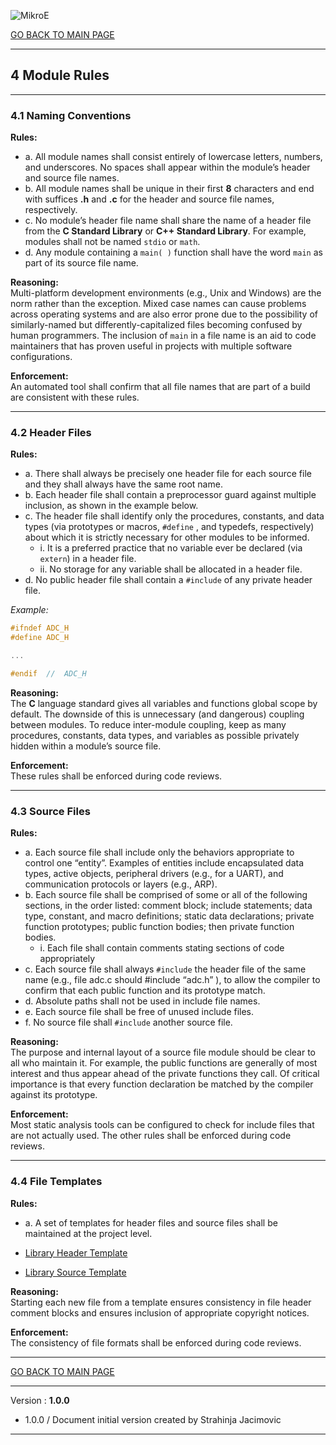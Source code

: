 ![MikroE](http://www.mikroe.com/img/designs/beta/logo_small.png)

[GO BACK TO MAIN PAGE](../README.md)

---
## 4 Module Rules

---
### 4.1 Naming Conventions

**Rules:**
- a. All module names shall consist entirely of lowercase letters, numbers, and underscores. No spaces shall appear within the module’s header and source file names.
- b. All module names shall be unique in their first **8** characters and end with suffices **.h** and **.c** for the header and source file names, respectively.
- c. No module’s header file name shall share the name of a header file from the **C Standard Library** or **C++ Standard Library**. For example, modules shall not be named ```stdio``` or ```math```.
- d. Any module containing a ```main( )``` function shall have the word ```main``` as part of its source file name.

**Reasoning:**<br /> Multi-platform development environments (e.g., Unix and Windows) are the norm rather than the exception. Mixed case names can cause problems across operating systems and are also error prone due to the possibility of similarly-named but differently-capitalized files becoming confused by human programmers. The inclusion of ```main``` in a file name is an aid to code maintainers that has proven useful in projects with multiple software configurations.

**Enforcement:**<br /> An automated tool shall confirm that all file names that are part of a build are consistent with these rules.

---
### 4.2 Header Files

**Rules:**
- a. There shall always be precisely one header file for each source file and they shall always have the same root name.
- b. Each header file shall contain a preprocessor guard against multiple inclusion, as shown in the example below.
- c. The header file shall identify only the procedures, constants, and data types (via prototypes or macros, ```#define``` , and typedefs, respectively) about which it is strictly necessary for other modules to be informed.
  + i. It is a preferred practice that no variable ever be declared (via ```extern```) in a header file.
  + ii. No storage for any variable shall be allocated in a header file.
- d. No public header file shall contain a ```#include``` of any private header file.

*Example:*

```.c
#ifndef ADC_H
#define ADC_H

...

#endif  //  ADC_H
```

**Reasoning:**<br /> The **C** language standard gives all variables and functions global scope by default. The downside of this is unnecessary (and dangerous) coupling between modules. To reduce inter-module coupling, keep as many procedures, constants, data types, and variables as possible privately hidden within a module’s source file.

**Enforcement:**<br /> These rules shall be enforced during code reviews.

---
### 4.3 Source Files

**Rules:**
- a. Each source file shall include only the behaviors appropriate to control one “entity”. Examples of entities include encapsulated data types, active objects, peripheral drivers (e.g., for a UART), and communication protocols or layers (e.g., ARP).
- b. Each source file shall be comprised of some or all of the following sections, in the order listed: comment block; include statements; data type, constant, and macro definitions; static data declarations; private function prototypes; public function bodies; then private function bodies.
  + i. Each file shall contain comments stating sections of code appropriately
- c. Each source file shall always ```#include``` the header file of the same name (e.g., file adc.c should #include “adc.h” ), to allow the compiler to confirm that each public function and its prototype match.
- d. Absolute paths shall not be used in include file names.
- e. Each source file shall be free of unused include files.
- f. No source file shall ```#include``` another source file.

**Reasoning:**<br /> The purpose and internal layout of a source file module should be clear to all who maintain it. For example, the public functions are generally of most interest and thus appear ahead of the private functions they call. Of critical importance is that every function declaration be matched by the compiler against its prototype.

**Enforcement:**<br /> Most static analysis tools can be configured to check for include files that are not actually used. The other rules shall be enforced during code reviews.

---
### 4.4 File Templates

**Rules:**
- a. A set of templates for header files and source files shall be maintained at the project level.

- [Library Header Template](../templates/header_file_template.md)
- [Library Source Template](../templates/source_file_template.md)

**Reasoning:**<br /> Starting each new file from a template ensures consistency in file header comment blocks and ensures inclusion of appropriate copyright notices.

**Enforcement:**<br /> The consistency of file formats shall be enforced during code reviews.

---

[GO BACK TO MAIN PAGE](../README.md)

---

Version : **1.0.0**

- 1.0.0 / Document initial version created by Strahinja Jacimovic

---
